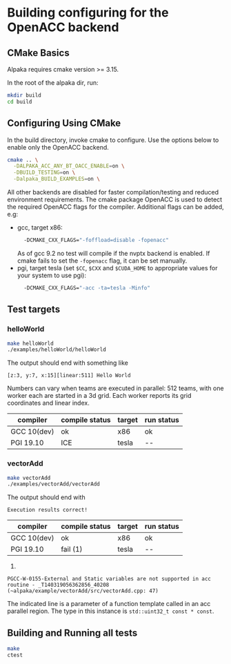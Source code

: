 # Building configuring for the OpenACC backend

## CMake Basics

Alpaka requires cmake version >= 3.15.

In the root of the alpaka dir, run:
```bash
mkdir build
cd build
```

## Configuring Using CMake

In the build directory, invoke cmake to configure. Use the options below to
enable only the OpenACC backend.

```bash
cmake .. \
  -DALPAKA_ACC_ANY_BT_OACC_ENABLE=on \
  -DBUILD_TESTING=on \
  -Dalpaka_BUILD_EXAMPLES=on \
```
All other backends are disabled for faster compilation/testing and reduced
environment requirements. The cmake package OpenACC is used to detect the
required OpenACC flags for the compiler. Additional flags can be added, e.g:
- gcc, target x86:
  ```bash
    -DCMAKE_CXX_FLAGS="-foffload=disable -fopenacc"
  ```
  As of gcc 9.2 no test will compile if the nvptx backend is enabled. If cmake
  fails to set the `-fopenacc` flag, it can be set manually.
- pgi, target tesla (set `$CC`, `$CXX` and `$CUDA_HOME` to appropriate values
  for your system to use pgi):
  ```bash
    -DCMAKE_CXX_FLAGS="-acc -ta=tesla -Minfo"
  ```

## Test targets

### helloWorld

```bash
make helloWorld
./examples/helloWorld/helloWorld
```
The output should end with something like
```
[z:3, y:7, x:15][linear:511] Hello World
```
Numbers can vary when teams are executed in parallel: 512 teams, with one worker
each are started in a 3d grid. Each worker reports its grid coordinates and linear
index.

|compiler|compile status|target|run status|
|---|---|---|---|
|GCC 10(dev)| ok|x86|ok|
|PGI 19.10| ICE|tesla|--|

### vectorAdd

```bash
make vectorAdd
./examples/vectorAdd/vectorAdd
```
The output should end with
```
Execution results correct!
```

|compiler|compile status|target|run status|
|---|---|---|---|
|GCC 10(dev)| ok|x86|ok|
|PGI 19.10| fail (1) |tesla|--|

1. 
  ```
  PGCC-W-0155-External and Static variables are not supported in acc routine - _T140319056362856_40208
  (~alpaka/example/vectorAdd/src/vectorAdd.cpp: 47)
  ```
  The indicated line is a parameter of a function template called in an acc
  parallel region. The type in this instance is `std::uint32_t const * const`.
  
## Building and Running all tests

```bash
make
ctest
```
